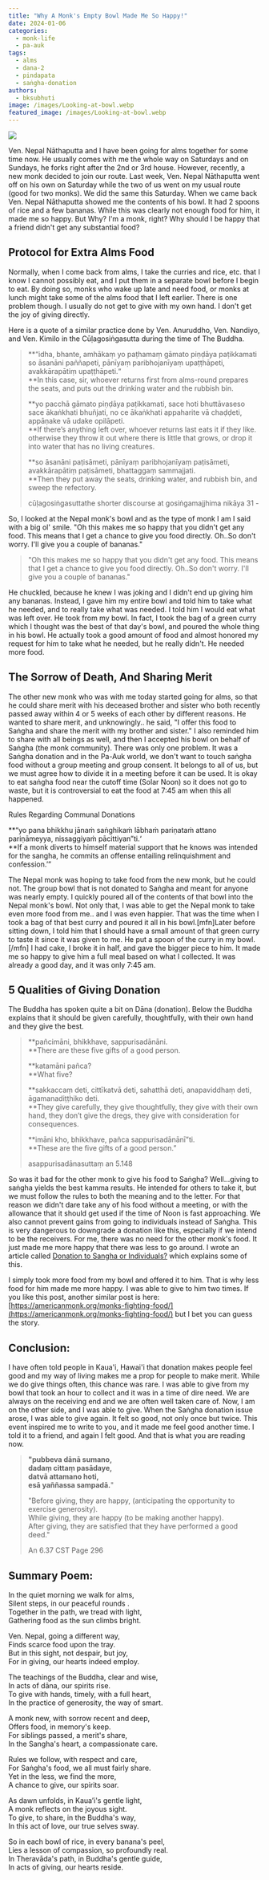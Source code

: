 ```yaml
---
title: "Why A Monk's Empty Bowl Made Me So Happy!"
date: 2024-01-06
categories: 
  - monk-life
  - pa-auk
tags: 
  - alms
  - dana-2
  - pindapata
  - saṅgha-donation
authors: 
  - bksubhuti
image: /images/Looking-at-bowl.webp
featured_image: /images/Looking-at-bowl.webp
---
```


![](/images/Looking-at-bowl-1024x576.webp)

Ven. Nepal Nāthaputta and I have been going for alms together for some time now. He usually comes with me the whole way on Saturdays and on Sundays, he forks right after the 2nd or 3rd house. However, recently, a new monk decided to join our route. Last week, Ven. Nepal Nāthaputta went off on his own on Saturday while the two of us went on my usual route (good for two monks). We did the same this Saturday. When we came back Ven. Nepal Nāthaputta showed me the contents of his bowl. It had 2 spoons of rice and a few bananas. While this was clearly not enough food for him, it made me so happy. But Why? I'm a monk, right? Why should I be happy that a friend didn't get any substantial food?

## Protocol for Extra Alms Food

Normally, when I come back from alms, I take the curries and rice, etc. that I know I cannot possibly eat, and I put them in a separate bowl before I begin to eat. By doing so, monks who wake up late and need food, or monks at lunch might take some of the alms food that I left earlier. There is one problem though. I usually do not get to give with my own hand. I don't get the joy of giving directly.

Here is a quote of a similar practice done by Ven. Anuruddho, Ven. Nandiyo, and Ven. Kimilo in the Cūḷagosiṅgasutta during the time of The Buddha.

> **“idha, bhante, amhākaṃ yo paṭhamaṃ gāmato piṇḍāya paṭikkamati so āsanāni paññapeti, pānīyaṃ paribhojanīyaṃ upaṭṭhāpeti, avakkārapātiṃ upaṭṭhāpeti.“  
> **In this case, sir, whoever returns first from alms-round prepares the seats, and puts out the drinking water and the rubbish bin.   
>   
> **yo pacchā gāmato piṇḍāya paṭikkamati, sace hoti bhuttāvaseso sace ākaṅkhati bhuñjati, no ce ākaṅkhati appaharite vā chaḍḍeti, appāṇake vā udake opilāpeti.  
> **If there’s anything left over, whoever returns last eats it if they like. otherwise they throw it out where there is little that grows, or drop it into water that has no living creatures.   
>   
> **so āsanāni paṭisāmeti, pānīyaṃ paribhojanīyaṃ paṭisāmeti, avakkārapātiṃ paṭisāmeti, bhattaggaṃ sammajjati.  
> **Then they put away the seats, drinking water, and rubbish bin, and sweep the refectory.
> 
> cūḷagosiṅgasuttathe shorter discourse at gosiṅgamajjhima nikāya 31 -

So, I looked at the Nepal monk's bowl and as the type of monk I am I said with a big ol' smile. "Oh this makes me so happy that you didn't get any food. This means that I get a chance to give you food directly. Oh..So don't worry. I'll give you a couple of bananas."

> "Oh this makes me so happy that you didn't get any food. This means that I get a chance to give you food directly. Oh..So don't worry. I'll give you a couple of bananas."

He chuckled, because he knew I was joking and I didn't end up giving him any bananas. Instead, I gave him my entire bowl and told him to take what he needed, and to really take what was needed. I told him I would eat what was left over. He took from my bowl. In fact, I took the bag of a green curry which I thought was the best of that day's bowl, and poured the whole thing in his bowl. He actually took a good amount of food and almost honored my request for him to take what he needed, but he really didn't. He needed more food.

## The Sorrow of Death, And Sharing Merit

The other new monk who was with me today started going for alms, so that he could share merit with his deceased brother and sister who both recently passed away within 4 or 5 weeks of each other by different reasons. He wanted to share merit, and unknowingly.. he said, "I offer this food to Saṅgha and share the merit with my brother and sister." I also reminded him to share with all beings as well, and then I accepted his bowl on behalf of Saṅgha (the monk community). There was only one problem. It was a Saṅgha donation and in the Pa-Auk world, we don't want to touch saṅgha food without a group meeting and group consent. It belongs to all of us, but we must agree how to divide it in a meeting before it can be used. It is okay to eat saṅgha food near the cutoff time (Solar Noon) so it does not go to waste, but it is controversial to eat the food at 7:45 am when this all happened.

Rules Regarding Communal Donations

**“yo pana bhikkhu jānaṁ saṅghikaṁ lābhaṁ pariṇataṁ attano pariṇāmeyya, nissaggiyaṁ pācittiyan”ti.‘  
**If a monk diverts to himself material support that he knows was intended for the sangha, he commits an offense entailing relinquishment and confession.’”

The Nepal monk was hoping to take food from the new monk, but he could not. The group bowl that is not donated to Saṅgha and meant for anyone was nearly empty. I quickly poured all of the contents of that bowl into the Nepal monk's bowl. Not only that, I was able to get the Nepal monk to take even more food from me.. and I was even happier. That was the time when I took a bag of that best curry and poured it all in his bowl.\[mfn\]Later before sitting down, I told him that I should have a small amount of that green curry to taste it since it was given to me. He put a spoon of the curry in my bowl.\[/mfn\] I had cake, I broke it in half, and gave the bigger piece to him. It made me so happy to give him a full meal based on what I collected. It was already a good day, and it was only 7:45 am.

## 5 Qualities of Giving Donation

The Buddha has spoken quite a bit on Dāna (donation). Below the Buddha explains that it should be given carefully, thoughtfully, with their own hand and they give the best.

> **pañcimāni, bhikkhave, sappurisadānāni.  
> **There are these five gifts of a good person.   
>   
> **katamāni pañca?  
> **What five?   
>   
> **sakkaccaṃ deti, cittīkatvā deti, sahatthā deti, anapaviddhaṃ deti, āgamanadiṭṭhiko deti.  
> **They give carefully, they give thoughtfully, they give with their own hand, they don’t give the dregs, they give with consideration for consequences.   
>   
> **imāni kho, bhikkhave, pañca sappurisadānānī”ti.  
> **These are the five gifts of a good person.”
> 
> asappurisadānasuttaṃ an 5.148

So was it bad for the other monk to give his food to Saṅgha? Well...giving to saṅgha yields the best kamma results. He intended for others to take it, but we must follow the rules to both the meaning and to the letter. For that reason we didn't dare take any of his food without a meeting, or with the allowance that it should get used if the time of Noon is fast approaching. We also cannot prevent gains from going to individuals instead of Saṅgha. This is very dangerous to downgrade a donation like this, especially if we intend to be the receivers. For me, there was no need for the other monk's food. It just made me more happy that there was less to go around. I wrote an article called [Donation to Sangha or Individuals?](https://americanmonk.org/donation-sangha-individuals/) which explains some of this.

I simply took more food from my bowl and offered it to him. That is why less food for him made me more happy. I was able to give to him two times. If you like this post, another similar post is here: [https://americanmonk.org/monks-fighting-food/](https://americanmonk.org/monks-fighting-food/) but I bet you can guess the story.  

## Conclusion:

I have often told people in Kaua'i, Hawai'i that donation makes people feel good and my way of living makes me a prop for people to make merit. While we do give things often, this chance was rare. I was able to give from my bowl that took an hour to collect and it was in a time of dire need. We are always on the receiving end and we are often well taken care of. Now, I am on the other side, and I was able to give. When the Saṅgha donation issue arose, I was able to give again. It felt so good, not only once but twice. This event inspired me to write to you, and it made me feel good another time. I told it to a friend, and again I felt good. And that is what you are reading now.  

> **"pubbeva dānā sumano,  
> dadaṃ cittaṃ pasādaye,  
> datvā attamano hoti,  
> esā yaññassa sampadā.**"  
>   
> "Before giving, they are happy, (anticipating the opportunity to exercise generosity).  
> While giving, they are happy (to be making another happy).  
> After giving, they are satisfied that they have performed a good deed." 
> 
> An 6.37 CST Page 296

## Summary Poem:

In the quiet morning we walk for alms,  
Silent steps, in our peaceful rounds .  
Together in the path, we tread with light,  
Gathering food as the sun climbs bright.

Ven. Nepal, going a different way,  
Finds scarce food upon the tray.  
But in this sight, not despair, but joy,  
For in giving, our hearts indeed employ.

The teachings of the Buddha, clear and wise,  
In acts of dāna, our spirits rise.  
To give with hands, timely, with a full heart,  
In the practice of generosity, the way of smart.

A monk new, with sorrow recent and deep,  
Offers food, in memory's keep.  
For siblings passed, a merit's share,  
In the Sangha's heart, a compassionate care.

Rules we follow, with respect and care,  
For Saṅgha's food, we all must fairly share.  
Yet in the less, we find the more,  
A chance to give, our spirits soar.

As dawn unfolds, in Kaua’i's gentle light,  
A monk reflects on the joyous sight.  
To give, to share, in the Buddha's way,  
In this act of love, our true selves sway.

So in each bowl of rice, in every banana's peel,  
Lies a lesson of compassion, so profoundly real.  
In Theravāda's path, in Buddha's gentle guide,  
In acts of giving, our hearts reside.